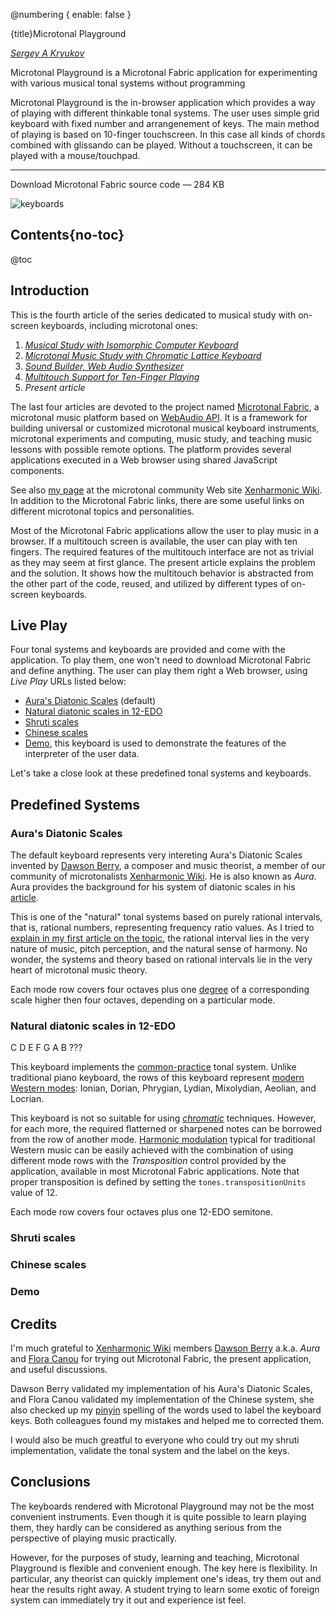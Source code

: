 ﻿@numbering {
    enable: false
}

{title}Microtonal Playground

[*Sergey A Kryukov*](https://www.SAKryukov.org)

Microtonal Playground is a Microtonal Fabric application for experimenting with various musical tonal systems without programming

Microtonal Playground is the in-browser application which provides a way of playing with different thinkable tonal systems. The user uses simple grid keyboard with fixed number and arrangenement of keys. The main method of playing is based on 10-finger touchscreen. In this case all kinds of chords combined with glissando can be played. Without a touchscreen, it can be played with a mouse/touchpad.

<!-- <h2>Contents</h2> is not Markdown element, just to avoid adding it to TOC -->
<!-- change style in next line <ul> to <ul style="list-style-type: none"> -->
<!--
For CodeProject, makes sure there are no HTML comments in the area to past!


266D ♭music flat sign
266E ♮ music natural sign
266F ♯ music sharp sign
¹²
C &mdash; D♭² &mdash; Db &mdash; C♯ &mdash; C♯² &mdash; D 

--> 

---

Download Microtonal Fabric source code — 284 KB

<!-- copy to CodeProject from here ------------------------------------------->

<p id="image-title">

![keyboards](main.png)

</p>

## Contents{no-toc}

@toc

## Introduction

This is the fourth article of the series dedicated to musical study with on-screen keyboards, including microtonal ones:

1. *[Musical Study with Isomorphic Computer Keyboard](https://www.codeproject.com/Articles/1201737/Musical-Study-with-Isomorphic-Computer-Keyboard)*
2. *[Microtonal Music Study with Chromatic Lattice Keyboard](https://www.codeproject.com/Articles/1204180/Microtonal-Music-Study-Chromatic-Lattice-Keyboard)*
3. *[Sound Builder, Web Audio Synthesizer](https://www.codeproject.com/Articles/5268512/Sound-Builder)*
4. *[Multitouch Support for Ten-Finger Playing](https://www.codeproject.com/Articles/5362252/Multitouch-Support)*
5. *Present article*


The last four articles are devoted to the project named [Microtonal Fabric](https://github.com/SAKryukov/microtonal-fabric), a  microtonal music platform based on [WebAudio API](https://developer.mozilla.org/en-US/docs/Web/API/Web_Audio_API). It is a framework for building universal or customized microtonal musical keyboard instruments, microtonal experiments and computing, music study, and teaching music lessons with possible remote options. The platform provides several applications executed in a Web browser using shared JavaScript components.

See also [my page](https://en.xen.wiki/w/Sergey_A_Kryukov) at the microtonal community Web site [Xenharmonic Wiki](https://en.xen.wiki). In addition to the Microtonal Fabric links, there are some useful links on different microtonal topics and personalities.

Most of the Microtonal Fabric applications allow the user to play music in a browser. If a multitouch screen is available, the user can play with ten fingers. The required features of the multitouch interface are not as trivial as they may seem at first glance. The present article explains the problem and the solution. It shows how the multitouch behavior is abstracted from the other part of the code, reused, and utilized by different types of on-screen keyboards.

## Live Play

Four tonal systems and keyboards are provided and come with the application. To play them, one won't need to download Microtonal Fabric and define anything. The user can play them right a Web browser, using *Live Play* URLs listed below:

+ [Aura's Diatonic Scales](https://sakryukov.github.io/microtonal-fabric/code/playground) (default) 
+ [Natural diatonic scales in 12-EDO](https://sakryukov.github.io/microtonal-fabric/code/playground/index.html?custom/12-EDO.user.data)
+ [Shruti scales](https://sakryukov.github.io/microtonal-fabric/code/playground/custom/shruti.html)
+ [Chinese scales](https://sakryukov.github.io/microtonal-fabric/code/playground/custom/chinese.html)
+ [Demo](https://sakryukov.github.io/microtonal-fabric/code/playground/custom/demo.html), this keyboard is used to demonstrate the features of the interpreter of the user data.

Let's take a close look at these predefined tonal systems and keyboards.

## Predefined Systems

### Aura's Diatonic Scales

The default keyboard represents very intereting Aura's Diatonic Scales invented by [Dawson Berry](https://en.xen.wiki/w/Dawson_Berry), a composer and music theorist, a member of our community of microtonalists [Xenharmonic Wiki](https://en.xen.wiki). He is also known as *Aura*. Aura provides the background for his system of diatonic scales in his [article](https://en.xen.wiki/w/User:Aura/Aura%27s_Diatonic_Scales).

This is one of the "natural" tonal systems based on purely rational intervals, that is, rational numbers, representing frequency ratio values. As I tried to [explain in my first article on the topic](https://www.codeproject.com/Articles/1201737/Musical-Study-with-Isomorphic-Computer-Keyboard#heading-rational-and-irrational-numbers), the rational interval lies in the very nature of music, pitch perception, and the natural sense of harmony. No wonder, the systems and theory based on rational intervals lie in the very heart of microtonal music theory.

Each mode row covers four octaves plus one [degree](https://en.wikipedia.org/wiki/Degree_(music)) of a corresponding scale higher then four octaves, depending on a particular mode.

### Natural diatonic scales in 12-EDO

C D E F G A B ???

This keyboard implements the [common-practice](https://en.wikipedia.org/wiki/Common_practice_period) tonal system. Unlike traditional piano keyboard, the rows of this keyboard
represent [modern Western modes](https://en.wikipedia.org/wiki/Mode_(music)#Modern_modes): Ionian, Dorian, Phrygian, Lydian, Mixolydian, Aeolian, and Locrian.

This keyboard is not so suitable for using *[chromatic](Chromaticism)* techniques. However, for each more, the required flatterned or sharpened notes can be borrowed from the row of another mode. [Harmonic modulation]() typical for traditional Western music can be easily achieved with the combination of using different mode rows with the *Transposition* control provided by the application, available in most Microtonal Fabric applications. Note that proper transposition is defined by setting the `tones.transpositionUnits` value of 12.

Each mode row covers four octaves plus one 12-EDO semitone.

### Shruti scales

### Chinese scales

### Demo

## Credits

I'm much grateful to [Xenharmonic Wiki](https://en.xen.wiki) members [Dawson Berry](https://en.xen.wiki/w/Dawson_Berry) a.k.a. *Aura* and [Flora Canou](https://en.xen.wiki/w/User:FloraC) for trying out Microtonal Fabric, the present application, and useful discussions.

Dawson Berry validated my implementation of his Aura's Diatonic Scales, and Flora Canou validated my implementation of the Chinese system, she also checked up my [pinyin](https://en.wikipedia.org/wiki/Pinyin) spelling of the words used to label the keyboard keys. Both colleagues found my mistakes and helped me to corrected them.

I would also be much greatful to everyone who could try out my shruti implementation, validate the tonal system and the label on the keys.

## Conclusions

The keyboards rendered with Microtonal Playground may not be the most convenient instruments. Even though it is quite possible to learn playing them, they hardly can be considered as anything serious from the perspective of playing music practically.

However, for the purposes of study, learning and teaching, Microtonal Playground is flexible and convenient enough. The key here is flexibility. In particular, any theorist can quickly implement one's ideas, try them out and hear the results right away. A student trying to learn some exotic of foreign system can immediately try it out and experience ist feel.

<!-- copy to CodeProject to here --------------------------------------------->
